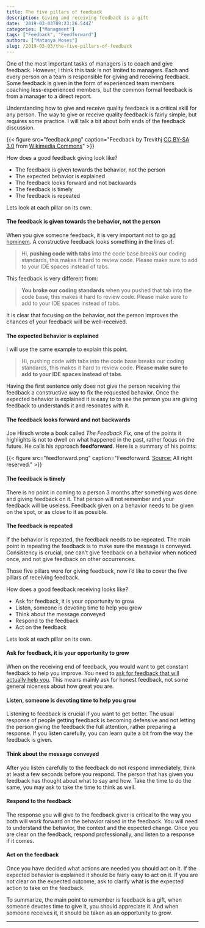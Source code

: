 ```yaml
---
title: The five pillars of feedback
description: Giving and receiving feedback is a gift
date: '2019-03-03T09:23:26.544Z'
categories: ["Managment"]
tags: ["Feedback", "Feedforward"]
authors: ["Matanya Moses"]
slug: /2019-03-03/the-five-pillars-of-feedback
---
```


One of the most important tasks of managers is to coach and give feedback. However, I think this task is not limited to managers. Each and every person on a team is responsible for giving and receiving feedback. Some feedback is given in the form of experienced team members coaching less-experienced members, but the common formal feedback is from a manager to a direct report.

Understanding how to give and receive quality feedback is a critical skill for any person. The way to give or receive quality feedback is fairly simple, but requires some practice. I will talk a bit about both ends of the feedback discussion.

{{< figure src="feedback.png" caption="Feedback by Trevithj [CC BY-SA 3.0](https://creativecommons.org/licenses/by-sa/3.0) from [Wikimedia Commons](https://commons.wikimedia.org/wiki/File:Simple_Feedback_02.png)" >}}

How does a good feedback giving look like?

*   The feedback is given towards the behavior, not the person
*   The expected behavior is explained
*   The feedback looks forward and not backwards
*   The feedback is timely
*   The feedback is repeated

Lets look at each pillar on its own.

#### The feedback is given towards the behavior, not the person

When you give someone feedback, it is very important not to go [ad hominem](https://en.wikipedia.org/wiki/Ad_hominem). A constructive feedback looks something in the lines of:

> Hi, **pushing code with tabs** into the code base breaks our coding standards, this makes it hard to review code. Please make sure to add to your IDE spaces instead of tabs.

This feedback is very different from:

> **You broke our coding standards** when you pushed that tab into the code base, this makes it hard to review code. Please make sure to add to your IDE spaces instead of tabs.

It is clear that focusing on the behavior, not the person improves the chances of your feedback will be well-received.

#### The expected behavior is explained

I will use the same example to explain this point.

> Hi, pushing code with tabs into the code base breaks our coding standards, this makes it hard to review code. **Please make sure to add to your IDE spaces instead of tabs**.

Having the first sentence only does not give the person receiving the feedback a constructive way to fix the requested behavior. Once the expected behavior is explained it is easy to to see the person you are giving feedback to understands it and resonates with it.

#### The feedback looks forward and not backwards

Joe Hirsch wrote a book called _The Feedback Fix,_ one of the points it highlights is not to dwell on what happened in the past, rather focus on the future. He calls his approach **feedforward**. Here is a summary of his points:

{{< figure src="feedforward.png" caption="Feedforward. [Source:](https://www.cultofpedagogy.com/feedforward/) All right reserved." >}}

#### The feedback is timely

There is no point in coming to a person 3 months after something was done and giving feedback on it. That person will not remember and your feedback will be useless. Feedback given on a behavior needs to be given on the spot, or as close to it as possible.

#### The feedback is repeated

If the behavior is repeated, the feedback needs to be repeated. The main point in repeating the feedback is to make sure the message is conveyed. Consistency is crucial, one can’t give feedback on a behavior when noticed once, and not give feedback on other occurrences.

Those five pillars were for giving feedback, now i’d like to cover the five pillars of receiving feedback.

How does a good feedback receiving looks like?

*   Ask for feedback, it is your opportunity to grow
*   Listen, someone is devoting time to help you grow
*   Think about the message conveyed
*   Respond to the feedback
*   Act on the feedback

Lets look at each pillar on its own.

#### Ask for feedback, it is your opportunity to grow

When on the receiving end of feedback, you would want to get constant feedback to help you improve. You need to [ask for feedback that will actually help you](https://hbr.org/2014/12/how-to-ask-for-feedback-that-will-actually-help-you). This means mainly ask for honest feedback, not some general niceness about how great you are.

#### Listen, someone is devoting time to help you grow

Listening to feedback is crucial if you want to get better. The usual response of people getting feedback is becoming defensive and not letting the person giving the feedback the full attention, rather preparing a response. If you listen carefully, you can learn quite a bit from the way the feedback is given.

#### Think about the message conveyed

After you listen carefully to the feedback do not respond immediately, think at least a few seconds before you respond. The person that has given you feedback has thought about what to say and how. Take the time to do the same, you may ask to take the time to think as well.

#### Respond to the feedback

The response you will give to the feedback giver is critical to the way you both will work forward on the behavior raised in the feedback. You will need to understand the behavior, the context and the expected change. Once you are clear on the feedback, respond professionally, and listen to a response if it comes.

#### Act on the feedback

Once you have decided what actions are needed you should act on it. If the expected behavior is explained it should be fairly easy to act on it. If you are not clear on the expected outcome, ask to clarify what is the expected action to take on the feedback.

To summarize, the main point to remember is feedback is a gift, when someone devotes time to give it, you should appreciate it. And when someone receives it, it should be taken as an opportunity to grow.

---
